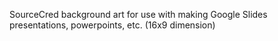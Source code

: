SourceCred background art for use with making Google Slides presentations, powerpoints, etc. (16x9 dimension)
